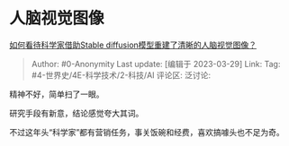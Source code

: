# 人脑视觉图像
[如何看待科学家借助Stable diffusion模型重建了清晰的人脑视觉图像？](https://www.zhihu.com/question/587694407/answer/2958260131)

> Author: #0-Anonymity
> Last update: [编辑于 2023-03-29]
> Link:
> Tag: #4-世界史/4E-科学技术/2-科技/AI 
> 评论区:
> 泛讨论:

精神不好，简单扫了一眼。

研究手段有新意，结论感觉夸大其词。

不过这年头“科学家”都有营销任务，事关饭碗和经费，喜欢搞噱头也不足为奇。

